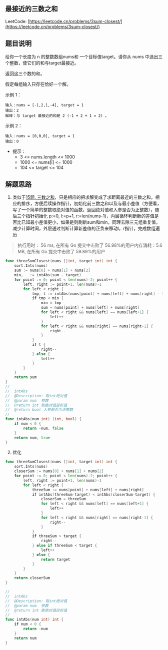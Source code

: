 ## 最接近的三数之和

LeetCode: [https://leetcode.cn/problems/3sum-closest/](https://leetcode.cn/problems/3sum-closest/)

## 题目说明

给你一个长度为 n 的整数数组nums和 一个目标值target。请你从 nums 中选出三个整数，使它们的和与target最接近。

返回这三个数的和。

假定每组输入只存在恰好一个解。


示例 1：
```text
输入：nums = [-1,2,1,-4], target = 1
输出：2
解释：与 target 最接近的和是 2 (-1 + 2 + 1 = 2) 。
```
示例 2：
```text
输入：nums = [0,0,0], target = 1
输出：0
```
- 提示： 
  - 3 <= nums.length <= 1000
  - 1000 <= nums[i] <= 1000
  - 104 <= target <= 104

## 解题思路

1. 类似于[15题. 三数之和](docs/array/0015.3sum.md)，只是相应的把求解变成了求距离最近的三数之和，相应的排序，方便后续操作指针，初始化前三数之和以及与最小差值（方便看，写了一个简单的整数取绝对值的函数，返回绝对值和入参是否为正整数），随后三个指针初始化 p:=0, l:=p+1, r:=len(nums-1)，内层循环判断新的差值是否比已知最小差值更小，如果是则刷新sum和min，同理去除三元组重复值，减少计算时间，外层通过判断计算新差值的正负来移动l，r指针，完成数组遍历

> 执行用时： 56 ms, 在所有 Go 提交中击败了 56.98%的用户内存消耗：5.6 MB, 在所有 Go 提交中击败了 59.89%的用户

```go
func threeSumClosest(nums []int, target int) int {
	sort.Ints(nums)
	sum := nums[0] + nums[1] + nums[2]
	min, _ := intAbs(sum - target)
	for point := 0; point < len(nums)-2; point++ {
		left, right := point+1, len(nums)-1
		for left < right {
			tmp, t := intAbs(nums[point] + nums[left] + nums[right] - target)
			if tmp < min {
                min = tmp
				sum = nums[point] + nums[left] + nums[right]
				for left < right && nums[left] == nums[left+1] {
					left++
				}
				for left < right && nums[right] == nums[right-1] {
					right--
				}
			}
			if t {
				right--
			} else {
				left++
			}
		}
	}
	return sum
}
//
//  intAbs
//  @Description: 取int绝对值
//  @param num	参数
//  @return int 取绝对值目标值
//  @return bool 入参是否为正整数
//
func intAbs(num int) (int, bool) {
	if num < 0 {
		return -num, false
	}
	return num, true
}
```

2. 优化

```go
func threeSumClosest(nums []int, target int) int {
	sort.Ints(nums)
	closerSum := nums[0] + nums[1] + nums[2]
	for point := 0; point < len(nums)-2; point++ {
		left, right := point+1, len(nums)-1
		for left < right {
			threeSum := nums[point] + nums[left] + nums[right]
			if intAbs(threeSum-target) < intAbs(closerSum-target) {
				closerSum = threeSum
				for left < right && nums[left] == nums[left+1] {
					left++
				}
				for left < right && nums[right] == nums[right-1] {
					right--
				}
			}
			if threeSum > target {
				right--
			} else if threeSum < target {
				left++
			} else {
				return target
			}
		}
	}
	return closerSum
}

//
//  intAbs
//  @Description: 取int绝对值
//  @param num	参数
//  @return int 取绝对值目标值
//
func intAbs(num int) int {
	if num < 0 {
		return -num
	}
	return num
}
```
